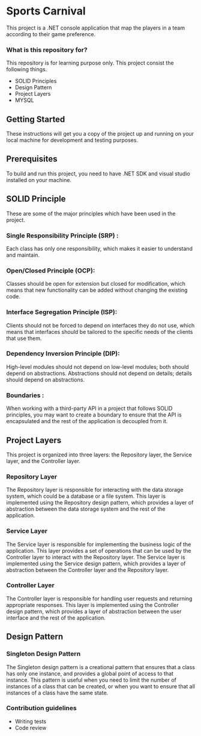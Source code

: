 # Sports Carnival #

This project is a .NET console application that map the players in a team according to their game preference.

### What is this repository for? ###

This repository is for learning purpose only. This project consist the following things.
* SOLID Principles
* Design Pattern
* Project Layers
* MYSQL 

## Getting Started

These instructions will get you a copy of the project up and running on your local machine for development and testing purposes.

## Prerequisites
To build and run this project, you need to have .NET SDK and visual studio installed on your machine.

## SOLID Principle

These are some of the major principles which have been used in the project. 

### Single Responsibility Principle (SRP) :
Each class has only one responsibility, which makes it easier to understand and maintain.

### Open/Closed Principle (OCP): 
Classes should be open for extension but closed for modification, which means that new functionality can be added without changing the existing code.

### Interface Segregation Principle (ISP): 
Clients should not be forced to depend on interfaces they do not use, which means that interfaces should be tailored to the specific needs of the clients that use them.

### Dependency Inversion Principle (DIP): 
High-level modules should not depend on low-level modules; both should depend on abstractions. Abstractions should not depend on details; details should depend on abstractions.

### Boundaries : 
When working with a third-party API in a project that follows SOLID principles, you may want to create a boundary to ensure that the API is encapsulated and the rest of the application is decoupled from it.

## Project Layers

This project is organized into three layers: the Repository layer, the Service layer, and the Controller layer.

### Repository Layer
The Repository layer is responsible for interacting with the data storage system, which could be a database or a file system. This layer is implemented using the Repository design pattern, which provides a layer of abstraction between the data storage system and the rest of the application.

### Service Layer
The Service layer is responsible for implementing the business logic of the application. This layer provides a set of operations that can be used by the Controller layer to interact with the Repository layer. The Service layer is implemented using the Service design pattern, which provides a layer of abstraction between the Controller layer and the Repository layer.

### Controller Layer
The Controller layer is responsible for handling user requests and returning appropriate responses. This layer is implemented using the Controller design pattern, which provides a layer of abstraction between the user interface and the rest of the application.

## Design Pattern

### Singleton Design Pattern
The Singleton design pattern is a creational pattern that ensures that a class has only one instance, and provides a global point of access to that instance. This pattern is useful when you need to limit the number of instances of a class that can be created, or when you want to ensure that all instances of a class have the same state.


### Contribution guidelines ###

* Writing tests
* Code review
